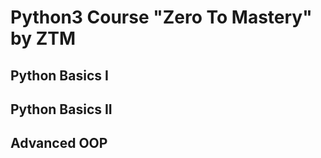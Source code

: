 # Python3 Course "Zero To Mastery" by ZTM

## Python Basics I

## Python Basics II

## Advanced OOP
